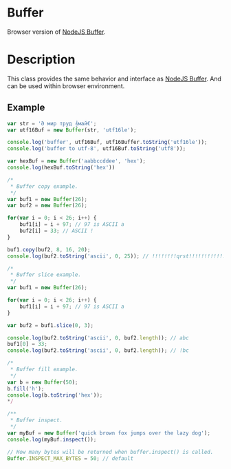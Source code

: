Buffer
======

Browser version of <a href="http://nodejs.org/api/buffer.html">NodeJS Buffer</a>.

Description
============

This class provides the same behavior and interface as <a href="http://nodejs.org/api/buffer.html">NodeJS Buffer</a>.
And can be used within browser environment.

Example
------------
```javascript
var str = '𐐀 мир труд 𝄞май€';
var utf16Buf = new Buffer(str, 'utf16le');

console.log('buffer', utf16Buf, utf16Buffer.toString('utf16le'));
console.log('buffer to utf-8', utf16Buf.toString('utf8'));

var hexBuf = new Buffer('aabbccddee', 'hex');
console.log(hexBuf.toString('hex'))

/*
 * Buffer copy example.
 */
var buf1 = new Buffer(26);
var buf2 = new Buffer(26);

for(var i = 0; i < 26; i++) {
    buf1[i] = i + 97; // 97 is ASCII a
    buf2[i] = 33; // ASCII !
}

buf1.copy(buf2, 8, 16, 20);
console.log(buf2.toString('ascii', 0, 25)); // !!!!!!!!qrst!!!!!!!!!!!!!

/*
 * Buffer slice example.
 */
var buf1 = new Buffer(26);

for(var i = 0; i < 26; i++) {
    buf1[i] = i + 97; // 97 is ASCII a
}

var buf2 = buf1.slice(0, 3);

console.log(buf2.toString('ascii', 0, buf2.length)); // abc
buf1[0] = 33;
console.log(buf2.toString('ascii', 0, buf2.length)); // !bc

/*
 * Buffer fill example.
 */
var b = new Buffer(50);
b.fill('h');
console.log(b.toString('hex'));
*/

/**
 * Buffer inspect.
 */
var myBuf = new Buffer('quick brown fox jumps over the lazy dog');
console.log(myBuf.inspect());

// How many bytes will be returned when buffer.inspect() is called.
Buffer.INSPECT_MAX_BYTES = 50; // default
```

